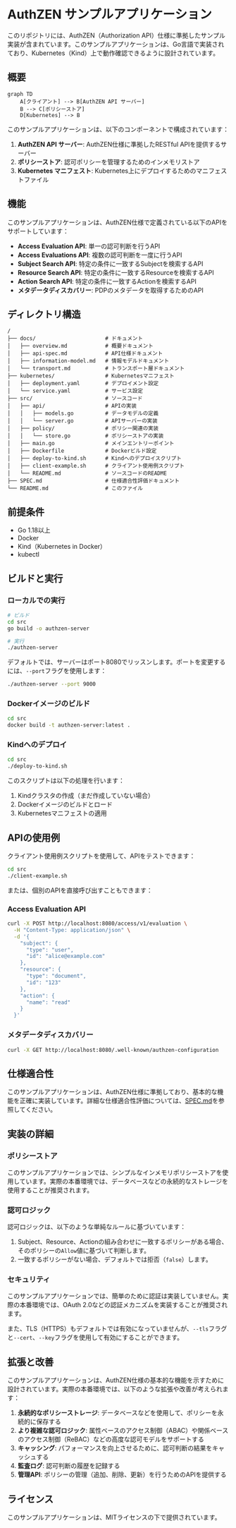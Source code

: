 # AuthZEN サンプルアプリケーション

このリポジトリには、AuthZEN（Authorization API）仕様に準拠したサンプル実装が含まれています。このサンプルアプリケーションは、Go言語で実装されており、Kubernetes（Kind）上で動作確認できるように設計されています。

## 概要

```mermaid
graph TD
    A[クライアント] --> B[AuthZEN API サーバー]
    B --> C[ポリシーストア]
    D[Kubernetes] --> B
```

このサンプルアプリケーションは、以下のコンポーネントで構成されています：

1. **AuthZEN API サーバー**: AuthZEN仕様に準拠したRESTful APIを提供するサーバー
2. **ポリシーストア**: 認可ポリシーを管理するためのインメモリストア
3. **Kubernetes マニフェスト**: Kubernetes上にデプロイするためのマニフェストファイル

## 機能

このサンプルアプリケーションは、AuthZEN仕様で定義されている以下のAPIをサポートしています：

- **Access Evaluation API**: 単一の認可判断を行うAPI
- **Access Evaluations API**: 複数の認可判断を一度に行うAPI
- **Subject Search API**: 特定の条件に一致するSubjectを検索するAPI
- **Resource Search API**: 特定の条件に一致するResourceを検索するAPI
- **Action Search API**: 特定の条件に一致するActionを検索するAPI
- **メタデータディスカバリー**: PDPのメタデータを取得するためのAPI

## ディレクトリ構造

```
/
├── docs/                      # ドキュメント
│   ├── overview.md            # 概要ドキュメント
│   ├── api-spec.md            # API仕様ドキュメント
│   ├── information-model.md   # 情報モデルドキュメント
│   └── transport.md           # トランスポート層ドキュメント
├── kubernetes/                # Kubernetesマニフェスト
│   ├── deployment.yaml        # デプロイメント設定
│   └── service.yaml           # サービス設定
├── src/                       # ソースコード
│   ├── api/                   # APIの実装
│   │   ├── models.go          # データモデルの定義
│   │   └── server.go          # APIサーバーの実装
│   ├── policy/                # ポリシー関連の実装
│   │   └── store.go           # ポリシーストアの実装
│   ├── main.go                # メインエントリーポイント
│   ├── Dockerfile             # Dockerビルド設定
│   ├── deploy-to-kind.sh      # Kindへのデプロイスクリプト
│   ├── client-example.sh      # クライアント使用例スクリプト
│   └── README.md              # ソースコードのREADME
├── SPEC.md                    # 仕様適合性評価ドキュメント
└── README.md                  # このファイル
```

## 前提条件

- Go 1.18以上
- Docker
- Kind（Kubernetes in Docker）
- kubectl

## ビルドと実行

### ローカルでの実行

```bash
# ビルド
cd src
go build -o authzen-server

# 実行
./authzen-server
```

デフォルトでは、サーバーはポート8080でリッスンします。ポートを変更するには、`--port`フラグを使用します：

```bash
./authzen-server --port 9000
```

### Dockerイメージのビルド

```bash
cd src
docker build -t authzen-server:latest .
```

### Kindへのデプロイ

```bash
cd src
./deploy-to-kind.sh
```

このスクリプトは以下の処理を行います：
1. Kindクラスタの作成（まだ作成していない場合）
2. Dockerイメージのビルドとロード
3. Kubernetesマニフェストの適用

## APIの使用例

クライアント使用例スクリプトを使用して、APIをテストできます：

```bash
cd src
./client-example.sh
```

または、個別のAPIを直接呼び出すこともできます：

### Access Evaluation API

```bash
curl -X POST http://localhost:8080/access/v1/evaluation \
  -H "Content-Type: application/json" \
  -d '{
    "subject": {
      "type": "user",
      "id": "alice@example.com"
    },
    "resource": {
      "type": "document",
      "id": "123"
    },
    "action": {
      "name": "read"
    }
  }'
```

### メタデータディスカバリー

```bash
curl -X GET http://localhost:8080/.well-known/authzen-configuration
```

## 仕様適合性

このサンプルアプリケーションは、AuthZEN仕様に準拠しており、基本的な機能を正確に実装しています。詳細な仕様適合性評価については、[SPEC.md](SPEC.md)を参照してください。

## 実装の詳細

### ポリシーストア

このサンプルアプリケーションでは、シンプルなインメモリポリシーストアを使用しています。実際の本番環境では、データベースなどの永続的なストレージを使用することが推奨されます。

### 認可ロジック

認可ロジックは、以下のような単純なルールに基づいています：

1. Subject、Resource、Actionの組み合わせに一致するポリシーがある場合、そのポリシーの`Allow`値に基づいて判断します。
2. 一致するポリシーがない場合、デフォルトでは拒否（`false`）します。

### セキュリティ

このサンプルアプリケーションでは、簡単のために認証は実装していません。実際の本番環境では、OAuth 2.0などの認証メカニズムを実装することが推奨されます。

また、TLS（HTTPS）もデフォルトでは有効になっていませんが、`--tls`フラグと`--cert`、`--key`フラグを使用して有効にすることができます。

## 拡張と改善

このサンプルアプリケーションは、AuthZEN仕様の基本的な機能を示すために設計されています。実際の本番環境では、以下のような拡張や改善が考えられます：

1. **永続的なポリシーストレージ**: データベースなどを使用して、ポリシーを永続的に保存する
2. **より複雑な認可ロジック**: 属性ベースのアクセス制御（ABAC）や関係ベースのアクセス制御（ReBAC）などの高度な認可モデルをサポートする
3. **キャッシング**: パフォーマンスを向上させるために、認可判断の結果をキャッシュする
4. **監査ログ**: 認可判断の履歴を記録する
5. **管理API**: ポリシーの管理（追加、削除、更新）を行うためのAPIを提供する

## ライセンス

このサンプルアプリケーションは、MITライセンスの下で提供されています。
